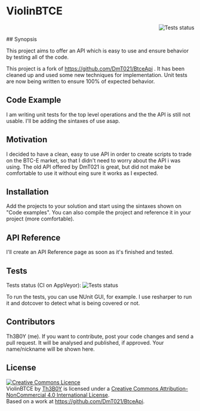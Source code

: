 ViolinBTCE
==========
<p align="right"><img alt="Tests status" src="https://ci.appveyor.com/api/projects/status/u76hesrmw3rgywoy"/></p>
## Synopsis

This project aims to offer an API which is easy to use and ensure behavior by testing all of the code. 

This project is a fork of https://github.com/DmT021/BtceApi . It has been cleaned up and used some new techniques for implementation. Unit tests are now being written to ensure 100% of expected behavior.

## Code Example

I am writing unit tests for the top level operations and the the API is still not usable. I'll be adding the sintaxes of use asap.

## Motivation

I decided to have a clean, easy to use API in order to create scripts to trade on the BTC-E market, so that I didn't need to worry about the API i was using. The old API offered by DmT021 is great, but did not make be comfortable to use it without eing sure it works as I expected.

## Installation

Add the projects to your solution and start using the sintaxes shown on "Code examples". You can also compile the project and reference it in your project (more comfortable).

## API Reference

I'll create an API Reference page as soon as it's finished and tested.

## Tests

Tests status (CI on AppVeyor): <img alt="Tests status" src="https://ci.appveyor.com/api/projects/status/u76hesrmw3rgywoy"/>

To run the tests, you can use NUnit GUI, for example. I use resharper to run it and dotcover to detect what is being covered or not.

## Contributors

Th3B0Y (me). If you want to contribute, post your code changes and send a pull request. It will be analysed and published, if approved. Your name/nickname will be shown here.

## License

<a rel="license" href="http://creativecommons.org/licenses/by-nc/4.0/"><img alt="Creative Commons Licence" style="border-width:0" src="https://i.creativecommons.org/l/by-nc/4.0/88x31.png" /></a><br /><span xmlns:dct="http://purl.org/dc/terms/" property="dct:title">ViolinBTCE</span> by <a xmlns:cc="http://creativecommons.org/ns#" href="https://github.com/brunoamancio/ViolinBTCE" property="cc:attributionName" rel="cc:attributionURL">Th3B0Y</a> is licensed under a <a rel="license" href="http://creativecommons.org/licenses/by-nc/4.0/">Creative Commons Attribution-NonCommercial 4.0 International License</a>.<br />Based on a work at <a xmlns:dct="http://purl.org/dc/terms/" href="https://github.com/DmT021/BtceApi" rel="dct:source">https://github.com/DmT021/BtceApi</a>.





